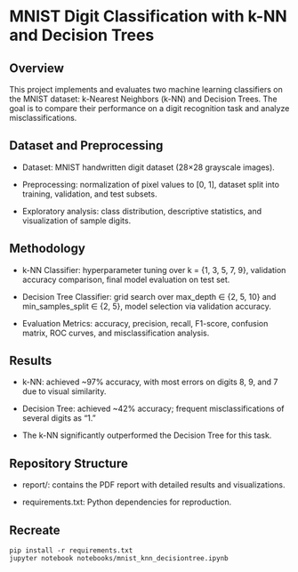# MNIST Digit Classification with k-NN and Decision Trees

## Overview

This project implements and evaluates two machine learning classifiers on the MNIST dataset: k-Nearest Neighbors (k-NN) and Decision Trees. The goal is to compare their performance on a digit recognition task and analyze misclassifications.

## Dataset and Preprocessing

- Dataset: MNIST handwritten digit dataset (28×28 grayscale images).

- Preprocessing: normalization of pixel values to [0, 1], dataset split into training, validation, and test subsets.

- Exploratory analysis: class distribution, descriptive statistics, and visualization of sample digits.

## Methodology

- k-NN Classifier: hyperparameter tuning over k = {1, 3, 5, 7, 9}, validation accuracy comparison, final model evaluation on test set.

- Decision Tree Classifier: grid search over max_depth ∈ {2, 5, 10} and min_samples_split ∈ {2, 5}, model selection via validation accuracy.

- Evaluation Metrics: accuracy, precision, recall, F1-score, confusion matrix, ROC curves, and misclassification analysis.

## Results

- k-NN: achieved ~97% accuracy, with most errors on digits 8, 9, and 7 due to visual similarity.

- Decision Tree: achieved ~42% accuracy; frequent misclassifications of several digits as “1.”

- The k-NN significantly outperformed the Decision Tree for this task.

## Repository Structure

- report/: contains the PDF report with detailed results and visualizations.

- requirements.txt: Python dependencies for reproduction.

## Recreate
```
pip install -r requirements.txt
jupyter notebook notebooks/mnist_knn_decisiontree.ipynb
